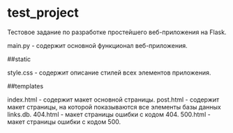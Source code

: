 # test_project
Тестовое задание по разработке простейшего веб-приложения на Flask.

main.py - содержит основной функционал веб-приложения.

##static

style.css - содержит описание стилей всех элементов приложения.

##templates

index.html - содержит макет основной страницы.
post.html - содержит макет страницы, на которой показываются все элементы базы данных links.db.
404.html - макет страницы ошибки с кодом 404.
500.html - макет страницы ошибки с кодом 500.
